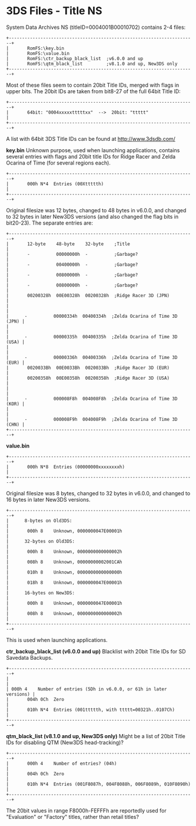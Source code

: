 # 3DS Files - Title NS


System Data Archives NS (titleID=0004001B00010702) contains 2-4 files:

```
+-----------------------------------------------------------------------+
|       RomFS:\key.bin                                                  
|       RomFS:\value.bin                                                
|       RomFS:\ctr_backup_black_list  ;v6.0.0 and up                    
|       RomFS:\qtm_black_list         ;v8.1.0 and up, New3DS only       
+-----------------------------------------------------------------------+
```

Most of these files seem to contain 20bit Title IDs, merged with flags
in upper bits. The 20bit IDs are taken from bit8-27 of the full 64bit
Title ID:

```
+-----------------------------------------------------------------------+
|       64bit: "0004xxxxxtttttxx"  -->  20bit: "ttttt"                  |
+-----------------------------------------------------------------------+
```

A list with 64bit 3DS Title IDs can be found at <http://www.3dsdb.com/>

**key.bin**
Unknown purpose, used when launching applications, contains several
entries with flags and 20bit title IDs for Ridge Racer and Zelda Ocarina
of Time (for several regions each).

```
+-----------------------------------------------------------------------+
|       000h N*4  Entries (00Xttttth)                                   |
+-----------------------------------------------------------------------+
```

Original filesize was 12 bytes, changed to 48 bytes in v6.0.0, and
changed to 32 bytes in later New3DS versions (and also changed the flag
bits in bit20-23). The separate entries are:

```
+-----------------------------------------------------------------------+
|       12-byte    48-byte    32-byte    ;Title                         |
|       -          00000000h  -          ;Garbage?                      |
|       -          00400000h  -          ;Garbage?                      |
|       -          00800000h  -          ;Garbage?                      |
|       -          00800000h  -          ;Garbage?                      |
|       00200328h  00E00328h  00200328h  ;Ridge Racer 3D (JPN)          |
|                                                                       |
|      -          00000334h  00400334h  ;Zelda Ocarina of Time 3D (JPN) |
|                                                                       |
|      -          00000335h  00400335h  ;Zelda Ocarina of Time 3D (USA) |
|                                                                       |
|      -          00000336h  00400336h  ;Zelda Ocarina of Time 3D (EUR) |
|       0020033Bh  00E0033Bh  0020033Bh  ;Ridge Racer 3D (EUR)          |
|       00200358h  00E00358h  00200358h  ;Ridge Racer 3D (USA)          |
|                                                                       |
|      -          000008F8h  004008F8h  ;Zelda Ocarina of Time 3D (KOR) |
|                                                                       |
|      -          000008F9h  004008F9h  ;Zelda Ocarina of Time 3D (CHN) |
+-----------------------------------------------------------------------+
```


**value.bin**

```
+-----------------------------------------------------------------------+
|       000h N*8  Entries (00000000xxxxxxxxh)                           |
+-----------------------------------------------------------------------+
```

Original filesize was 8 bytes, changed to 32 bytes in v6.0.0, and
changed to 16 bytes in later New3DS versions.

```
+-----------------------------------------------------------------------+
|      8-bytes on Old3DS:                                               |
|       000h 8    Unknown, 0000000047E00001h                            |
|      32-bytes on Old3DS:                                              |
|       000h 8    Unknown, 0000000000000002h                            |
|       008h 8    Unknown, 00000000002001CAh                            |
|       010h 8    Unknown, 0000000000000000h                            |
|       018h 8    Unknown, 0000000047E00001h                            |
|      16-bytes on New3DS:                                              |
|       000h 8    Unknown, 0000000047E00001h                            |
|       008h 8    Unknown, 0000000000000002h                            |
+-----------------------------------------------------------------------+
```

This is used when launching applications.

**ctr_backup_black_list (v6.0.0 and up)**
Blacklist with 20bit Title IDs for SD Savedata Backups.

```
+-----------------------------------------------------------------------+
|                                                                       |
| 000h 4    Number of entries (5Dh in v6.0.0, or 61h in later versions) |
|       004h 0Ch  Zero                                                  |
|       010h N*4  Entries (001ttttth, with ttttt=00321h..0107Ch)        |
+-----------------------------------------------------------------------+
```


**qtm_black_list (v8.1.0 and up, New3DS only)**
Might be a list of 20bit Title IDs for disabling QTM (New3DS
head-tracking)?

```
+-----------------------------------------------------------------------+
|       000h 4    Number of entries? (04h)                              |
|       004h 0Ch  Zero                                                  |
|       010h N*4  Entries (001F8087h, 004F8088h, 006F8089h, 010F8090h)  |
+-----------------------------------------------------------------------+
```

The 20bit values in range F8000h-FEFFFh are reportedly used for
\"Evaluation\" or \"Factory\" titles, rather than retail titles?



